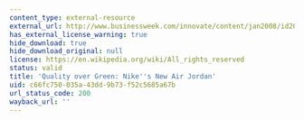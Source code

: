 ```yaml
---
content_type: external-resource
external_url: http://www.businessweek.com/innovate/content/jan2008/id20080125_828346.htm
has_external_license_warning: true
hide_download: true
hide_download_original: null
license: https://en.wikipedia.org/wiki/All_rights_reserved
status: valid
title: 'Quality over Green: Nike''s New Air Jordan'
uid: c66fc750-035a-43dd-9b73-f52c5685a67b
url_status_code: 200
wayback_url: ''
---
```

